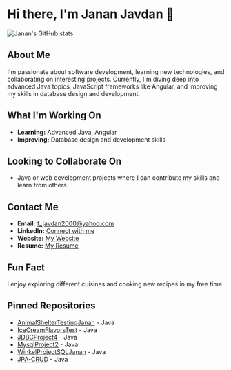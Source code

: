 # Hi there, I'm Janan Javdan 👋

![Janan's GitHub stats](https://gh-card.dev/repos/JananJavdan/readme-stats.svg)

## About Me
I'm passionate about software development, learning new technologies, and collaborating on interesting projects. Currently, I'm diving deep into advanced Java topics, JavaScript frameworks like Angular, and improving my skills in database design and development.

## What I'm Working On
- **Learning:** Advanced Java, Angular
- **Improving:** Database design and development skills

## Looking to Collaborate On
- Java or web development projects where I can contribute my skills and learn from others.

## Contact Me
- **Email:** f_javdan2000@yahoo.com
- **LinkedIn:** [Connect with me](https://www.linkedin.com/in/yourprofile)
- **Website:** [My Website](https://jananjavdan.github.io/)
- **Resume:** [My Resume](https://jananjavdan.github.io/resume)

## Fun Fact
I enjoy exploring different cuisines and cooking new recipes in my free time.

## Pinned Repositories
- [AnimalShelterTestingJanan](https://github.com/JananJavdan/AnimalShelterTestingJanan) - Java
- [IceCreamFlavorsTest](https://github.com/JananJavdan/IceCreamFlavorsTest) - Java
- [JDBCProject4](https://github.com/JananJavdan/JDBCProject4) - Java
- [MysqlProject2](https://github.com/JananJavdan/MysqlProject2) - Java
- [WinkelProjectSQLJanan](https://github.com/JananJavdan/WinkelProjectSQLJanan) - Java
- [JPA-CRUD](https://github.com/JananJavdan/JPA-CRUD) - Java





